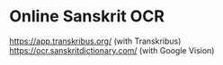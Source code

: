 # Online Sanskrit OCR 
https://app.transkribus.org/  (with Transkribus)  
https://ocr.sanskritdictionary.com/  (with Google Vision)
